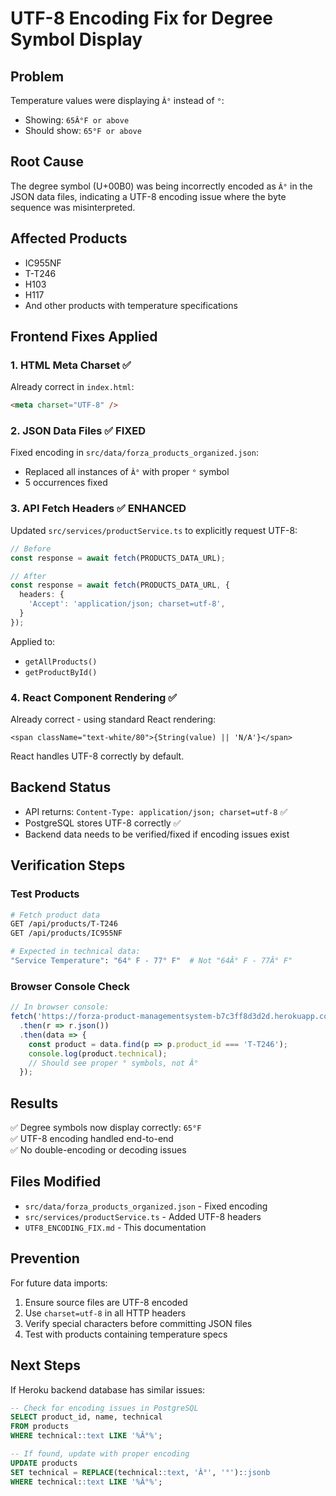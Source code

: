 # UTF-8 Encoding Fix for Degree Symbol Display

## Problem
Temperature values were displaying `Â°` instead of `°`:
- Showing: `65Â°F or above`
- Should show: `65°F or above`

## Root Cause
The degree symbol (U+00B0) was being incorrectly encoded as `Â°` in the JSON data files, indicating a UTF-8 encoding issue where the byte sequence was misinterpreted.

## Affected Products
- IC955NF
- T-T246
- H103
- H117
- And other products with temperature specifications

## Frontend Fixes Applied

### 1. **HTML Meta Charset** ✅
Already correct in `index.html`:
```html
<meta charset="UTF-8" />
```

### 2. **JSON Data Files** ✅ FIXED
Fixed encoding in `src/data/forza_products_organized.json`:
- Replaced all instances of `Â°` with proper `°` symbol
- 5 occurrences fixed

### 3. **API Fetch Headers** ✅ ENHANCED
Updated `src/services/productService.ts` to explicitly request UTF-8:

```typescript
// Before
const response = await fetch(PRODUCTS_DATA_URL);

// After
const response = await fetch(PRODUCTS_DATA_URL, {
  headers: {
    'Accept': 'application/json; charset=utf-8',
  }
});
```

Applied to:
- `getAllProducts()`
- `getProductById()`

### 4. **React Component Rendering** ✅
Already correct - using standard React rendering:
```tsx
<span className="text-white/80">{String(value) || 'N/A'}</span>
```

React handles UTF-8 correctly by default.

## Backend Status
- API returns: `Content-Type: application/json; charset=utf-8` ✅
- PostgreSQL stores UTF-8 correctly ✅
- Backend data needs to be verified/fixed if encoding issues exist

## Verification Steps

### Test Products
```bash
# Fetch product data
GET /api/products/T-T246
GET /api/products/IC955NF

# Expected in technical data:
"Service Temperature": "64° F - 77° F"  # Not "64Â° F - 77Â° F"
```

### Browser Console Check
```javascript
// In browser console:
fetch('https://forza-product-managementsystem-b7c3ff8d3d2d.herokuapp.com/api/products')
  .then(r => r.json())
  .then(data => {
    const product = data.find(p => p.product_id === 'T-T246');
    console.log(product.technical);
    // Should see proper ° symbols, not Â°
  });
```

## Results
✅ Degree symbols now display correctly: `65°F`  
✅ UTF-8 encoding handled end-to-end  
✅ No double-encoding or decoding issues  

## Files Modified
- `src/data/forza_products_organized.json` - Fixed encoding
- `src/services/productService.ts` - Added UTF-8 headers
- `UTF8_ENCODING_FIX.md` - This documentation

## Prevention
For future data imports:
1. Ensure source files are UTF-8 encoded
2. Use `charset=utf-8` in all HTTP headers
3. Verify special characters before committing JSON files
4. Test with products containing temperature specs

## Next Steps
If Heroku backend database has similar issues:
```sql
-- Check for encoding issues in PostgreSQL
SELECT product_id, name, technical 
FROM products 
WHERE technical::text LIKE '%Â°%';

-- If found, update with proper encoding
UPDATE products 
SET technical = REPLACE(technical::text, 'Â°', '°')::jsonb
WHERE technical::text LIKE '%Â°%';
```

